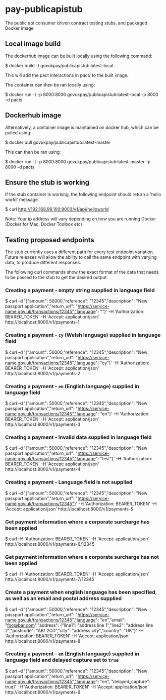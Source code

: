 # pay-publicapistub
The public api consumer driven contract testing stubs, and packaged Docker image

## Local image build

The dockerhub image can be built locally using the following command:

$ docker build -t govukpay/publicapistub:latest-local .

This will add the pact interactions in pact/ to the built image.

The container can then be ran locally using:

$ docker run -t -p 8000:8000  govukpay/publicapistub:latest-local -p 8000 -d pacts

## Dockerhub image

Alternatively, a container image is maintained on docker hub, which can be pulled using:

$ docker pull govukpay/publicapistub:latest-master

This can then be ran using:

$ docker run -t -p 8000:8000  govukpay/publicapistub:latest-master -p 8000 -d pacts

## Ensure the stub is working

If the stub container is working, the following endpoint should return a 'hello world' message

$ curl http://192.168.99.100:8000/v1/api/helloworld

Note: Your ip address will vary depending on how you are running Docker (Docker for Mac, Docker Toolbox etc)

## Testing proposed endpoints

The stub currently uses a different path for every test endpoint variation. Future releases will allow the ability to call the same endpoint with varying data, to produce different responses.

The following curl commands show the exact format of the data that needs to be passed to the stub to get the desired output:

### Creating a payment - empty string supplied in language field

$ curl -d '{"amount": 50000,"reference": "12345","description": "New passport application","return_url": "https://service-name.gov.uk/transactions/12345","language": ""}' -H 'Authorization: BEARER_TOKEN' -H 'Accept: application/json' http://localhost:8000/v1/payments-1

### Creating a payment - `cy` (Welsh language) supplied in language field

$ curl -d '{"amount": 50000,"reference": "12345","description": "New passport application","return_url": "https://service-name.gov.uk/transactions/12345","language": "cy"}' -H 'Authorization: BEARER_TOKEN' -H 'Accept: application/json' http://localhost:8000/v1/payments-2

### Creating a payment - `en` (English language) supplied in language field

$ curl -d '{"amount": 50000,"reference": "12345","description": "New passport application","return_url": "https://service-name.gov.uk/transactions/12345","language": "en"}' -H 'Authorization: BEARER_TOKEN' -H 'Accept: application/json' http://localhost:8000/v1/payments-3

### Creating a payment - Invalid data supplied in language field

$ curl -d '{"amount": 50000,"reference": "12345","description": "New passport application","return_url": "https://service-name.gov.uk/transactions/12345","language": "test"}' -H 'Authorization: BEARER_TOKEN' -H 'Accept: application/json' http://localhost:8000/v1/payments-4

### Creating a payment - Language field is not supplied

$ curl -d '{"amount": 50000,"reference": "12345","description": "New passport application","return_url": "https://service-name.gov.uk/transactions/12345"}' -H 'Authorization: BEARER_TOKEN' -H 'Accept: application/json' http://localhost:8000/v1/payments-5

### Get payment information where a corporate surcharge has been applied

$ curl -H 'Authorization: BEARER_TOKEN' -H 'Accept: application/json' http://localhost:8000/v1/payments-6/12345

### Get payment information where a corporate surcharge has not been applied

$ curl -H 'Authorization: BEARER_TOKEN' -H 'Accept: application/json' http://localhost:8000/v1/payments-7/12345

### Create a payment when english language has been specified, as well as an email and postal address supplied

$ curl -d '{"amount": 50000,"reference": "12345","description": "New passport application","return_url": "https://service-name.gov.uk/transactions/12345","language": "en","email": "foo@bar.com","address": {"line1": "address line 1","line2": "address line 2","postcode": "AB1 2CD","city": "address city","country": "UK"}' -H 'Authorization: BEARER_TOKEN' -H 'Accept: application/json' http://localhost:8000/v1/payments-8

### Creating a payment - `en` (English language) supplied in language field and delayed capture set to `true`

$ curl -d '{"amount": 50000,"reference": "12345","description": "New passport application","return_url": "https://service-name.gov.uk/transactions/12345","language": "en", "delayed_capture": true}' -H 'Authorization: BEARER_TOKEN' -H 'Accept: application/json' http://localhost:8000/v1/payments-9
